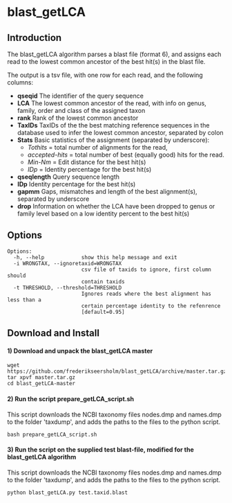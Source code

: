 # blast_getLCA
## Introduction
The blast_getLCA algorithm parses a blast file (format 6), and assigns each read to the lowest common ancestor of the best hit(s) in the blast file.  

The output is a tsv file, with one row for each read, and the following columns: 

- **qseqid**  The identifier of the query sequence 
- **LCA**   The lowest common ancestor of the read, with info on genus, family, order and class of the assigned taxon
- **rank** Rank of the lowest common ancestor
- **TaxIDs** TaxIDs of the the best matching reference sequences in the database used to infer the lowest common ancestor, separated by colon
- **Stats** Basic statistics of the assignment (separated by underscore): 
  - *Tothits* = total number of alignments for the read, 
  - *accepted-hits* = total number of best (equally good) hits for the read.
  - *Min-Nm* = Edit distance for the best hit(s)
  - *IDp* = Identity percentage for the best hit(s)
 - **qseqlength**  Query sequence length
 - **IDp** Identity percentage for the best hit(s)
 - **gapmm** Gaps, mismatches and length of the best alignment(s), separated by underscore
 - **drop** Information on whether the LCA have been dropped to genus or family level based on a low identity percent to the best hit(s)

## Options
```
Options:
  -h, --help            show this help message and exit
  -i WRONGTAX, --ignoretaxid=WRONGTAX
                        csv file of taxids to ignore, first column should
                        contain taxids
  -t THRESHOLD, --threshold=THRESHOLD
                        Ignores reads where the best alignment has less than a
                        certain percentage identity to the refenrence
                        [default=0.95]
```
## Download and Install

#### 1) Download and unpack the blast_getLCA master
```
wget https://github.com/frederikseersholm/blast_getLCA/archive/master.tar.gz
tar xpvf master.tar.gz
cd blast_getLCA-master
```
#### 2) Run the script prepare_getLCA_script.sh
This script downloads the NCBI taxonomy files nodes.dmp and names.dmp to the folder 'taxdump', and adds the paths to the files to the python script.
```
bash prepare_getLCA_script.sh
```
#### 3) Run the script on the supplied test blast-file, modified for the blast_getLCA algorithm
This script downloads the NCBI taxonomy files nodes.dmp and names.dmp to the folder 'taxdump', and adds the paths to the files to the python script.
```
python blast_getLCA.py test.taxid.blast
```

